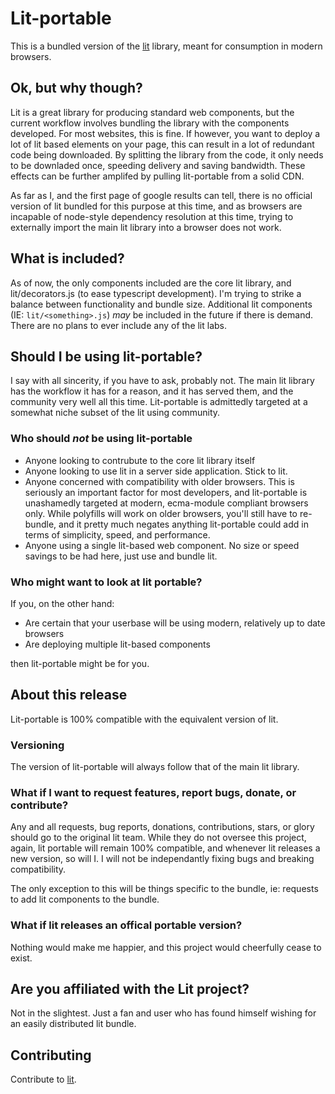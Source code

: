 # Lit-portable

This is a bundled version of the [lit](https://lit.dev) library, meant for consumption in modern browsers.

## Ok, but why though?

Lit is a great library for producing standard web components, but the current workflow involves bundling the library with the components developed. For most websites, this is fine. If however, you want to deploy a lot of lit based elements on your page, this can result in a lot of redundant code being downloaded. By splitting the library from the code, it only needs to be downladed once, speeding delivery and saving bandwidth. These effects can be further amplifed by pulling lit-portable from a solid CDN.

As far as I, and the first page of google results can tell, there is no official version of lit bundled for this purpose at this time, and as browsers are incapable of node-style dependency resolution at this time, trying to externally import the main lit library into a browser does not work.

## What is included?

As of now, the only components included are the core lit library, and lit/decorators.js (to ease typescript development). I'm trying to strike a balance between functionality and bundle size. Additional lit components (IE: ```lit/<something>.js```) *may* be included in the future if there is demand. There are no plans to ever include any of the lit labs.

## Should I be using lit-portable?

I say with all sincerity, if you have to ask, probably not. The main lit library has the workflow it has for a reason, and it has served them, and the community very well all this time. Lit-portable is admittedly targeted at a somewhat niche subset of the lit using community.

### Who should *not* be using lit-portable

- Anyone looking to contrubute to the core lit library itself
- Anyone looking to use lit in a server side application. Stick to lit.
- Anyone concerned with compatibility with older browsers. This is seriously an important factor for most developers, and lit-portable is unashamedly targeted at modern, ecma-module compliant browsers only. While polyfills will work on older browsers, you'll still have to re-bundle, and it pretty much negates anything lit-portable could add in terms of simplicity, speed, and performance.
- Anyone using a single lit-based web component. No size or speed savings to be had here, just use and bundle lit.

### Who might want to look at lit portable?

If you, on the other hand:
- Are certain that your userbase will be using modern, relatively up to date browsers
- Are deploying multiple lit-based components

then lit-portable might be for you.

## About this release

Lit-portable is 100% compatible with the equivalent version of lit.

### Versioning

The version of lit-portable will always follow that of the main lit library.

### What if I want to request features, report bugs, donate, or contribute?

Any and all requests, bug reports, donations, contributions, stars, or glory should go to the original lit team. While they do not oversee this project, again, lit portable will remain 100% compatible, and whenever lit releases a new version, so will I. I will not be independantly fixing bugs and breaking compatibility.

The only exception to this will be things specific to the bundle, ie: requests to add lit components to the bundle.

### What if lit releases an offical portable version?
Nothing would make me happier, and this project would cheerfully cease to exist.

## Are you affiliated with the Lit project?

Not in the slightest. Just a fan and user who has found himself wishing for an easily distributed lit bundle.

## Contributing

Contribute to [lit](https://lit.dev).
